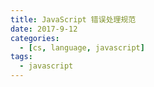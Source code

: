 ```yaml
---
title: JavaScript 错误处理规范
date: 2017-9-12
categories:
  - [cs, language, javascript]
tags:
  - javascript
---
```

